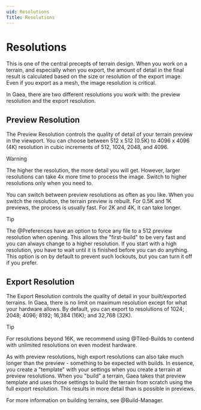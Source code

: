 ```yaml
---
uid: Resolutions
Title: Resolutions
---
```


# Resolutions

This is one of the central precepts of terrain design. When you work on a terrain, and especially when you export, the amount of detail in the final result is calculated based on the size or resolution of the export image. Even if you export as a mesh, the image resolution is critical.

In Gaea, there are two different resolutions you work with: the preview resolution and the export resolution.

## Preview Resolution
The Preview Resolution controls the quality of detail of your terrain preview in the viewport. You can choose between 512 x 512 (0.5K) to 4096 x 4096 (4K) resolution in cubic increments of 512, 1024, 2048, and 4096.

> [!WARNING]
> The higher the resolution, the more detail you will get. However, larger resolutions can take 4x more time to process the image. Switch to higher resolutions only when you need to.

You can switch between preview resolutions as often as you like. When you switch the resolution, the terrain preview is rebuilt. For 0.5K and 1K previews, the process is usually fast. For 2K and 4K, it can take longer.

> [!TIP]
> The @Preferences have an option to force any file to a 512 preview resolution when opening. This allows the "first-build" to be very fast and you can always change to a higher resolution. If you start with a high resolution, you have to wait until it is finished before you can do anything. 
> This option is on by default to prevent such lockouts, but you can turn it off if you prefer.

## Export Resolution
The Export Resolution controls the quality of detail in your built/exported terrains. In Gaea, there is no limit on maximum resolution except for what your hardware allows. By default, you can export to resolutions of 1024; 2048; 4096; 8192; 16,384 (16K); and 32,768 (32K). 

> [!TIP]
> For resolutions beyond 16K, we recommend using @Tiled-Builds to contend with unlimited resolutions on even modest hardware.

As with preview resolutions, high export resolutions can also take much longer than the preview - something to be expected with builds. In essence, you create a "template" with your settings when you create a terrain at preview resolutions. When you "build" a terrain, Gaea takes that preview template and uses those settings to build the terrain from scratch using the full export resolution. This results in more detail than is possible in previews.

For more information on building terrains, see @Build-Manager.
